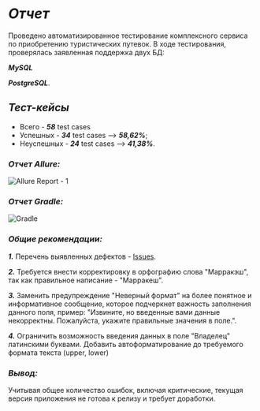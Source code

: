 # ***Отчет***

Проведено автоматизированное тестирование комплексного сервиса по приобретению туристических путевок. В ходе тестирования, проверялась заявленная поддержка двух БД:

***MySQL***  

***PostgreSQL***.

## ***Тест-кейсы***

- Всего - ***58*** test cases
- Успешных - ***34*** test cases --> ***58,62%***;
- Неуспешных - ***24*** test cases --> ***41,38%***.

### ***Отчет Allure:***

![Allure Report - 1](https://github.com/LuNTIK969/DiplomQA/assets/119416858/b6931251-9bf4-4a76-824b-22108119f4cb)

### ***Отчет Gradle:***

![Gradle ](https://github.com/LuNTIK969/DiplomQA/assets/119416858/e1fbc072-9c31-4f70-9791-dbc0cf327086)

### ***Общие рекомендации:***

***1.*** Перечень выявленных дефектов - [Issues](https://github.com/LuNTIK969/DiplomQA/issues).

***2.*** Требуется внести корректировку в орфографию слова "Марракэш", так как правильное написание - "Марракеш".

***3.*** Заменить предупреждение "Неверный формат" на более понятное и информативное сообщение, которое подчеркнет важность заполнения данного поля, пример: "Извините, но введенные вами данные некорректны. Пожалуйста, укажите правильные значения в поле.".

***4.*** Ограничить возможность введения данных в поле "Владелец" латинскими буквами. Добавить автоформатирование до требуемого формата текста (upper, lower) 

### ***Вывод:***

Учитывая общее количество ошибок, включая критические, текущая версия приложения не готова к релизу и требует доработки.
